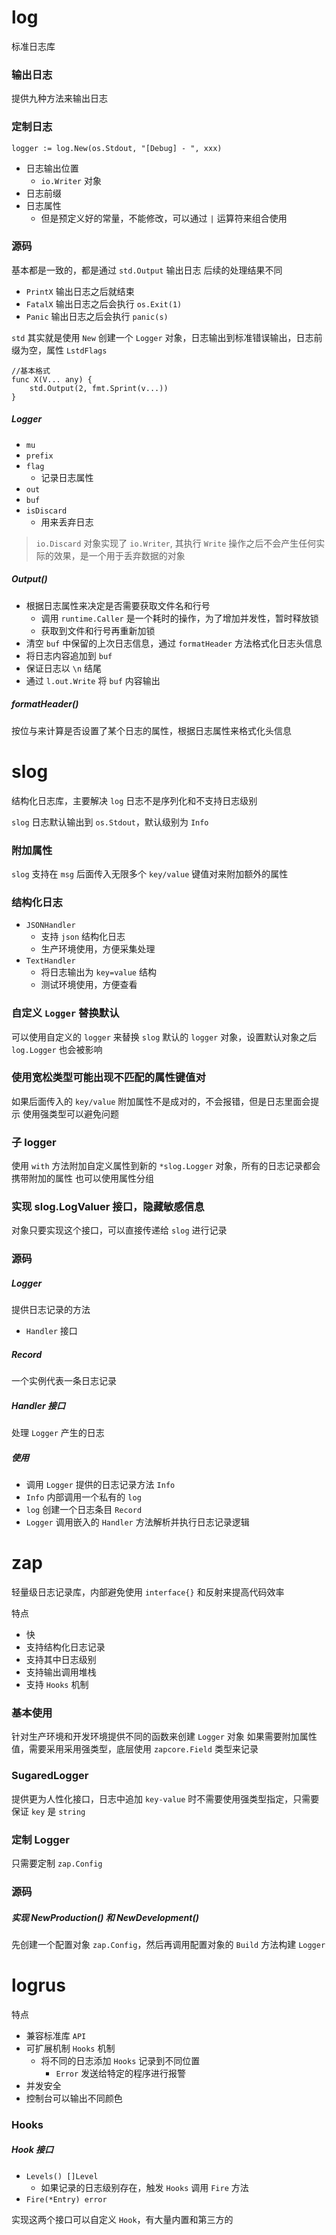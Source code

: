 # log

标准日志库

### 输出日志

提供九种方法来输出日志

### 定制日志

`logger := log.New(os.Stdout, "[Debug] - ", xxx)`

- 日志输出位置
    - `io.Writer` 对象
- 日志前缀
- 日志属性
    - 但是预定义好的常量，不能修改，可以通过 `|` 运算符来组合使用

### 源码

基本都是一致的，都是通过 `std.Output` 输出日志
后续的处理结果不同

- `PrintX` 输出日志之后就结束
- `FatalX` 输出日志之后会执行 `os.Exit(1)`
- `Panic` 输出日志之后会执行 `panic(s)`

`std` 其实就是使用 `New` 创建一个 `Logger` 对象，日志输出到标准错误输出，日志前缀为空，属性 `LstdFlags`

```text
//基本格式
func X(V... any) {
    std.Output(2, fmt.Sprint(v...))
}
```

##### Logger

- `mu`
- `prefix`
- `flag`
    - 记录日志属性
- `out`
- `buf`
- `isDiscard`
    - 用来丢弃日志

> `io.Discard` 对象实现了 `io.Writer`, 其执行 `Write` 操作之后不会产生任何实际的效果，是一个用于丢弃数据的对象

##### Output()

- 根据日志属性来决定是否需要获取文件名和行号
    - 调用 `runtime.Caller` 是一个耗时的操作，为了增加并发性，暂时释放锁
    - 获取到文件和行号再重新加锁
- 清空 `buf` 中保留的上次日志信息，通过 `formatHeader` 方法格式化日志头信息
- 将日志内容追加到 `buf`
- 保证日志以 `\n` 结尾
- 通过 `l.out.Write` 将 `buf` 内容输出

##### formatHeader()

按位与来计算是否设置了某个日志的属性，根据日志属性来格式化头信息

# slog

结构化日志库，主要解决 `log` 日志不是序列化和不支持日志级别

`slog` 日志默认输出到 `os.Stdout`，默认级别为 `Info`

### 附加属性

`slog` 支持在 `msg` 后面传入无限多个 `key/value` 键值对来附加额外的属性

### 结构化日志

- `JSONHandler`
    - 支持 `json` 结构化日志
    - 生产环境使用，方便采集处理
- `TextHandler`
    - 将日志输出为 `key=value` 结构
    - 测试环境使用，方便查看

### 自定义 `Logger` 替换默认

可以使用自定义的 `logger` 来替换 `slog` 默认的 `logger` 对象，设置默认对象之后 `log.Logger` 也会被影响

### 使用宽松类型可能出现不匹配的属性键值对

如果后面传入的 `key/value` 附加属性不是成对的，不会报错，但是日志里面会提示
使用强类型可以避免问题

### 子 logger

使用 `with` 方法附加自定义属性到新的 `*slog.Logger` 对象，所有的日志记录都会携带附加的属性
也可以使用属性分组

### 实现 slog.LogValuer 接口，隐藏敏感信息

对象只要实现这个接口，可以直接传递给 `slog` 进行记录

### 源码

##### Logger

提供日志记录的方法

- `Handler` 接口

##### Record

一个实例代表一条日志记录

##### Handler 接口

处理 `Logger` 产生的日志

##### 使用

- 调用 `Logger` 提供的日志记录方法 `Info`
- `Info` 内部调用一个私有的 `log`
- `log` 创建一个日志条目 `Record`
- `Logger` 调用嵌入的 `Handler` 方法解析并执行日志记录逻辑

# zap

轻量级日志记录库，内部避免使用 `interface{}` 和反射来提高代码效率

特点

- 快
- 支持结构化日志记录
- 支持其中日志级别
- 支持输出调用堆栈
- 支持 `Hooks` 机制

### 基本使用

针对生产环境和开发环境提供不同的函数来创建 `Logger` 对象
如果需要附加属性值，需要采用采用强类型，底层使用 `zapcore.Field` 类型来记录

### SugaredLogger

提供更为人性化接口，日志中追加 `key-value` 时不需要使用强类型指定，只需要保证 `key` 是 `string`

### 定制 Logger

只需要定制 `zap.Config`

### 源码

##### 实现 NewProduction() 和 NewDevelopment()

先创建一个配置对象 `zap.Config`，然后再调用配置对象的 `Build` 方法构建 `Logger`

# logrus

特点
- 兼容标准库 `API`
- 可扩展机制 `Hooks` 机制
  - 将不同的日志添加 `Hooks` 记录到不同位置
    - `Error` 发送给特定的程序进行报警
- 并发安全
- 控制台可以输出不同颜色

### Hooks

##### Hook 接口

- `Levels() []Level`
  - 如果记录的日志级别存在，触发 `Hooks` 调用 `Fire` 方法
- `Fire(*Entry) error`

实现这两个接口可以自定义 `Hook`，有大量内置和第三方的
